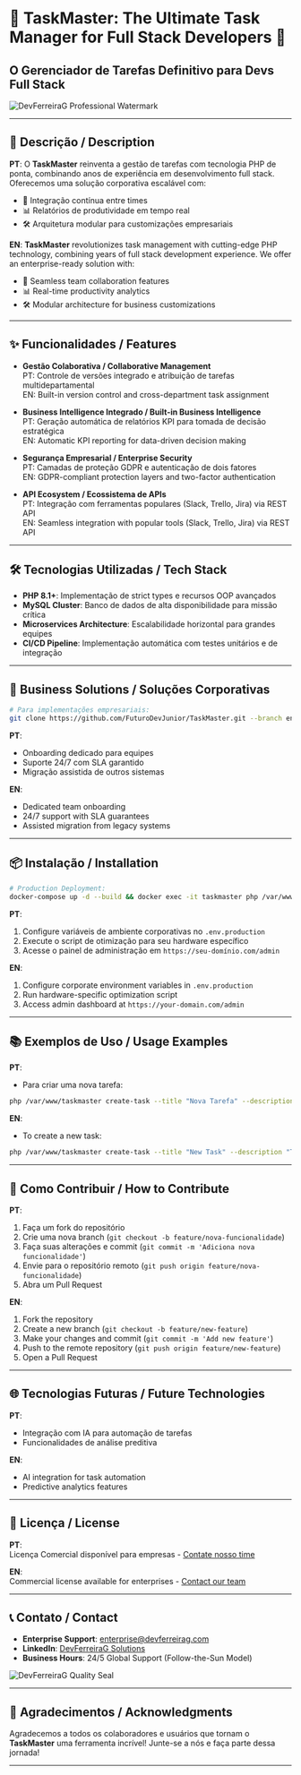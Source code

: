 # 🌟 TaskMaster: The Ultimate Task Manager for Full Stack Developers 🌟
## O Gerenciador de Tarefas Definitivo para Devs Full Stack

![DevFerreiraG Professional Watermark](https://s3.gifyu.com/images/bScuV.png)

---

## 🚀 Descrição / Description
**PT**: O **TaskMaster** reinventa a gestão de tarefas com tecnologia PHP de ponta, combinando anos de experiência em desenvolvimento full stack. Oferecemos uma solução corporativa escalável com:  
- 🔄 Integração contínua entre times  
- 📊 Relatórios de produtividade em tempo real  
- 🛠️ Arquitetura modular para customizações empresariais  

**EN**: **TaskMaster** revolutionizes task management with cutting-edge PHP technology, combining years of full stack development experience. We offer an enterprise-ready solution with:  
- 🔄 Seamless team collaboration features  
- 📊 Real-time productivity analytics  
- 🛠️ Modular architecture for business customizations  

---

## ✨ Funcionalidades / Features
- **Gestão Colaborativa / Collaborative Management**  
  PT: Controle de versões integrado e atribuição de tarefas multidepartamental  
  EN: Built-in version control and cross-department task assignment  

- **Business Intelligence Integrado / Built-in Business Intelligence**  
  PT: Geração automática de relatórios KPI para tomada de decisão estratégica  
  EN: Automatic KPI reporting for data-driven decision making  

- **Segurança Empresarial / Enterprise Security**  
  PT: Camadas de proteção GDPR e autenticação de dois fatores  
  EN: GDPR-compliant protection layers and two-factor authentication  

- **API Ecosystem / Ecossistema de APIs**  
  PT: Integração com ferramentas populares (Slack, Trello, Jira) via REST API  
  EN: Seamless integration with popular tools (Slack, Trello, Jira) via REST API  

---

## 🛠️ Tecnologias Utilizadas / Tech Stack
- **PHP 8.1+**: Implementação de strict types e recursos OOP avançados
- **MySQL Cluster**: Banco de dados de alta disponibilidade para missão crítica
- **Microservices Architecture**: Escalabilidade horizontal para grandes equipes
- **CI/CD Pipeline**: Implementação automática com testes unitários e de integração

---

## 💼 Business Solutions / Soluções Corporativas
```bash
# Para implementações empresariais:
git clone https://github.com/FuturoDevJunior/TaskMaster.git --branch enterprise
```
**PT**:  
- Onboarding dedicado para equipes  
- Suporte 24/7 com SLA garantido  
- Migração assistida de outros sistemas  

**EN**:  
- Dedicated team onboarding  
- 24/7 support with SLA guarantees  
- Assisted migration from legacy systems  

---

## 📦 Instalação / Installation
```bash
# Production Deployment:
docker-compose up -d --build && docker exec -it taskmaster php /var/www/setup.php
```
**PT**:  
1. Configure variáveis de ambiente corporativas no `.env.production`  
2. Execute o script de otimização para seu hardware específico  
3. Acesse o painel de administração em `https://seu-domínio.com/admin`  

**EN**:  
1. Configure corporate environment variables in `.env.production`  
2. Run hardware-specific optimization script  
3. Access admin dashboard at `https://your-domain.com/admin`  

---

## 📚 Exemplos de Uso / Usage Examples
**PT**:  
- Para criar uma nova tarefa:  
```bash
php /var/www/taskmaster create-task --title "Nova Tarefa" --description "Descrição da tarefa"
```

**EN**:  
- To create a new task:  
```bash
php /var/www/taskmaster create-task --title "New Task" --description "Task description"
```

---

## 🤝 Como Contribuir / How to Contribute
**PT**:  
1. Faça um fork do repositório  
2. Crie uma nova branch (`git checkout -b feature/nova-funcionalidade`)  
3. Faça suas alterações e commit (`git commit -m 'Adiciona nova funcionalidade'`)  
4. Envie para o repositório remoto (`git push origin feature/nova-funcionalidade`)  
5. Abra um Pull Request  

**EN**:  
1. Fork the repository  
2. Create a new branch (`git checkout -b feature/new-feature`)  
3. Make your changes and commit (`git commit -m 'Add new feature'`)  
4. Push to the remote repository (`git push origin feature/new-feature`)  
5. Open a Pull Request  

---

## 🌐 Tecnologias Futuras / Future Technologies
**PT**:  
- Integração com IA para automação de tarefas  
- Funcionalidades de análise preditiva  

**EN**:  
- AI integration for task automation  
- Predictive analytics features  

---

## 📜 Licença / License
**PT**:  
Licença Comercial disponível para empresas - [Contate nosso time](mailto:comercial@devferreirag.com)  

**EN**:  
Commercial license available for enterprises - [Contact our team](mailto:sales@devferreirag.com)  

---

## 📞 Contato / Contact
- **Enterprise Support**: enterprise@devferreirag.com  
- **LinkedIn**: [DevFerreiraG Solutions](https://www.linkedin.com/company/devferreirag)  
- **Business Hours**: 24/5 Global Support (Follow-the-Sun Model)  

![DevFerreiraG Quality Seal](https://via.placeholder.com/200x50.png?text=Enterprise+Grade+Solution)

---

## 🎉 Agradecimentos / Acknowledgments
Agradecemos a todos os colaboradores e usuários que tornam o **TaskMaster** uma ferramenta incrível! Junte-se a nós e faça parte dessa jornada!

---
